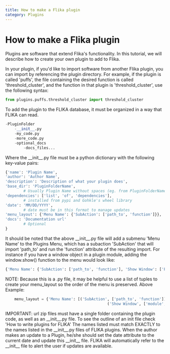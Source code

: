 ```yaml
---
title: How to make a Flika plugin
category: Plugins
---
```


# How to make a Flika plugin

Plugins are software that extend Flika's functionality.  In this tutorial, we will describe how to create your own plugin to add to Flika.

In your plugin, if you'd like to import software from another Flika plugin, you can import by referencing the plugin directory.  For example, if the plugin is called 'puffs', the file containing the desired function is called 'threshold_cluster', and the function in that plugin is 'threshold_cluster', use the following syntax:


```python
from plugins.puffs.threshold_cluster import threshold_cluster
```

To add the plugin to the FLIKA database, it must be organized in a way that FLIKA can read.


```python
-PluginFolder
    -__init__.py
    -my_code.py
    -more_code.py
    -optional_docs
        -docs_files...
```

Where the \_\_init\_\_.py file must be a python dictionary with the following key-value pairs:


```python
{'name': 'Plugin Name',
'author': 'Author Name',
'description': 'Description of what your plugin does',
'base_dir': 'PluginFolderName',
		# Usually Plugin Name without spaces (eg. from PluginFolderName import submodule)
'dependencies': ['list', 'of', 'dependencies'],
		# installed from pypi and Gohkle's wheel library
'date': 'MM/DD/YYYY', 
		# date must be in this format to manage updates
'menu_layout': {'Menu Name': {'SubAction': ['path_to', 'function']}},
'docs': 'Documentation url'	
		# Optional
}
```

It should be noted that the above \_\_init\_\_.py file will add a submenu 'Menu Name' to the Plugins Menu, which has a subaction 'SubAction' that will import 'path_to' and run the 'function' attribute of the resulting import.  For instance if you have a window object in a plugin module, adding the window.show() function to the menu would look like:


```python
{'Menu Name': {'SubAction': ['path_to', 'function'], 'Show Window': ['PluginFolderName.module', 'window.show']}}
```

NOTE: Because this is a .py file, it may be helpful to use a list of tuples to create your menu_layout so the order of the menu is preserved. Above Example:


```python
    menu_layout = {'Menu Name': [('SubAction', ['path_to', 'function']), \
                                             ('Show Window', ['module', 'instance.show'])]}
```

IMPORTANT: 
	url zip files must have a single folder containing the plugin code, as well as an \_\_init\_\_.py file. To see the outline of an init file check 'How to write plugins for FLIKA'
	The names listed must match EXACTLY to the names listed in the \_\_init\_\_.py files of FLIKA plugins.
	When the author makes an update to a Plugin, he/she should set the date attribute to the current date and update this \_\_init\_\_ file.  FLIKA will automatically refer to the \_\_init\_\_ file to alert the user if updates are available.

